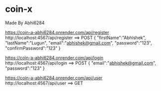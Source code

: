 # coin-x
Made By Abhi6284

https://coin-a-abhi6284.onrender.com/api/register
http://localhost:4567/api/register  ==> POST
{
    "firstName":"Abhishek",
    "lastName":"Lugun",
    "email":"abhishek@gmail.com",
    "password":"123",
    "confirmPassword":"123"
}


https://coin-a-abhi6284.onrender.com/api/login
http://localhost:4567/api/login ==> POST
{
    "email":"abhishek@gmail.com",
    "password":"123"
}


https://coin-a-abhi6284.onrender.com/api/user
http://localhost:4567/api/user ==> GET